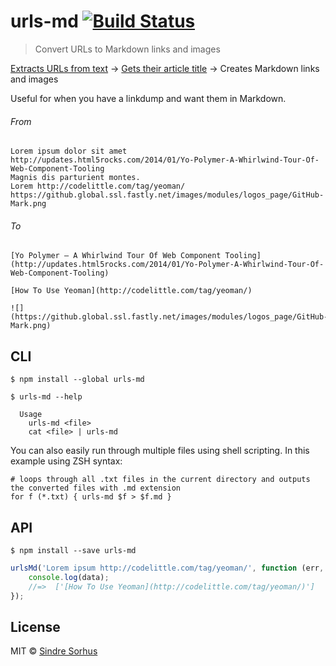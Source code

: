 # urls-md [![Build Status](https://travis-ci.org/sindresorhus/urls-md.svg?branch=master)](https://travis-ci.org/sindresorhus/urls-md)

> Convert URLs to Markdown links and images

[Extracts URLs from text](https://github.com/sindresorhus/get-urls) → [Gets their article title](https://github.com/sindresorhus/article-title) → Creates Markdown links and images

Useful for when you have a linkdump and want them in Markdown.


###### From

```
Lorem ipsum dolor sit amet
http://updates.html5rocks.com/2014/01/Yo-Polymer-A-Whirlwind-Tour-Of-Web-Component-Tooling
Magnis dis parturient montes.
Lorem http://codelittle.com/tag/yeoman/
https://github.global.ssl.fastly.net/images/modules/logos_page/GitHub-Mark.png
```

###### To

```
[Yo Polymer – A Whirlwind Tour Of Web Component Tooling](http://updates.html5rocks.com/2014/01/Yo-Polymer-A-Whirlwind-Tour-Of-Web-Component-Tooling)

[How To Use Yeoman](http://codelittle.com/tag/yeoman/)

![](https://github.global.ssl.fastly.net/images/modules/logos_page/GitHub-Mark.png)
```


## CLI

```
$ npm install --global urls-md
```

```
$ urls-md --help

  Usage
    urls-md <file>
    cat <file> | urls-md
```

You can also easily run through multiple files using shell scripting. In this example using ZSH syntax:

```
# loops through all .txt files in the current directory and outputs the converted files with .md extension
for f (*.txt) { urls-md $f > $f.md }
```


## API

```
$ npm install --save urls-md
```

```js
urlsMd('Lorem ipsum http://codelittle.com/tag/yeoman/', function (err, data) {
    console.log(data);
    //=>  ['[How To Use Yeoman](http://codelittle.com/tag/yeoman/)']
});
```


## License

MIT © [Sindre Sorhus](http://sindresorhus.com)
